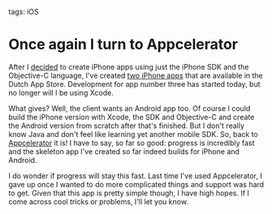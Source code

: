 tags: iOS

# Once again I turn to Appcelerator
After I [decided](/articles/2010/getting-started-iphone-app-development/) to create iPhone apps using just the iPhone SDK and the Objective-C language, I've created [two iPhone apps](http://itunes.apple.com/nl/artist/goldmund-wyldebeast-wunderliebe/id380925906) that are available in the Dutch App Store. Development for app number three has started today, but no longer will I be using Xcode.

What gives? Well, the client wants an Android app too. Of course I could build the iPhone version with Xcode, the SDK and Objective-C and create the Android version from scratch after that's finished. But I don't really know Java and don't feel like learning yet another mobile SDK. So, back to [Appcelerator](http://www.appcelerator.com/) it is! I have to say, so far so good: progress is incredibly fast and the skeleton app I've created so far indeed builds for iPhone and Android.

I do wonder if progress will stay this fast. Last time I've used Appcelerator, I gave up once I wanted to do more complicated things and support was hard to get. Given that this app is pretty simple though, I have high hopes. If I come across cool tricks or problems, I'll let you know.
